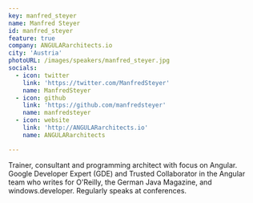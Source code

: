 ```yaml
---
key: manfred_steyer
name: Manfred Steyer
id: manfred_steyer
feature: true
company: ANGULARarchitects.io
city: 'Austria'
photoURL: /images/speakers/manfred_steyer.jpg
socials:
  - icon: twitter
    link: 'https://twitter.com/ManfredSteyer'
    name: ManfredSteyer
  - icon: github
    link: 'https://github.com/manfredsteyer'
    name: manfredsteyer
  - icon: website
    link: 'http://ANGULARarchitects.io'
    name: ANGULARarchitects

---
```

Trainer, consultant and programming architect with focus on Angular. Google Developer Expert (GDE) and Trusted Collaborator in the Angular team who writes for O'Reilly, the German Java Magazine, and windows.developer. Regularly speaks at conferences.